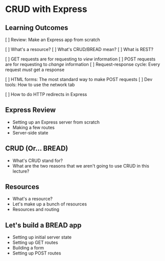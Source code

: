 # CRUD with Express

## Learning Outcomes

[ ] Review: Make an Express app from scratch

[ ] What's a resource?
[ ] What's CRUD/BREAD mean?
[ ] What is REST?

[ ] GET requests are for requesting to _view_ information
[ ] POST requests are for requesting to _change_ information
[ ] Request-response cycle: Every request _must_ get a response

[ ] HTML forms: The most standard way to make POST requests
[ ] Dev tools: How to use the network tab

[ ] How to do HTTP redirects in Express

## Express Review

* Setting up an Express server from scratch
* Making a few routes
* Server-side state

## CRUD (Or... BREAD)

* What's CRUD stand for?
* What are the two reasons that we aren't going to use CRUD in this lecture?


## Resources

* What's a resource?
* Let's make up a bunch of resources
* Resources and routing

## Let's build a BREAD app

* Setting up initial server state
* Setting up GET routes
* Building a form
* Setting up POST routes
